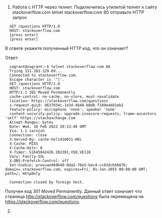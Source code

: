 1) Работа c HTTP через телнет.
Подключитесь утилитой телнет к сайту stackoverflow.com telnet stackoverflow.com 80
отправьте HTTP запрос
```commandline
  GET /questions HTTP/1.0
  HOST: stackoverflow.com
  [press enter]
  [press enter]
```
В ответе укажите полученный HTTP код, что он означает?

Ответ:
```commandline
  vagrant@vagrant:~$ telnet stackoverflow.com 80
  Trying 151.101.129.69...
  Connected to stackoverflow.com.
  Escape character is '^]'.
  GET /questions HTTP/1.0
  HOST: stackoverflow.com
  HTTP/1.1 301 Moved Permanently
  cache-control: no-cache, no-store, must-revalidate
  location: https://stackoverflow.com/questions
  x-request-guid: d637034c-1e3d-4b40-b8d8-f189e4d41eb2
  feature-policy: microphone 'none'; speaker 'none'
  content-security-policy: upgrade-insecure-requests; frame-ancestors 'self' https://stackexchange.com
  Accept-Ranges: bytes
  Date: Wed, 16 Feb 2022 20:13:46 GMT
  Via: 1.1 varnish
  Connection: close
  X-Served-By: cache-hel1410031-HEL
  X-Cache: MISS
  X-Cache-Hits: 0
  X-Timer: S1645042426.202281,VS0,VE110
  Vary: Fastly-SSL
  X-DNS-Prefetch-Control: off
  Set-Cookie: prov=ae469b49-0da5-76e5-bec4-cc03dcb5667b; domain=.stackoverflow.com; expires=Fri, 01-Jan-2055 00:00:00 GMT; path=/; HttpOnly

  Connection closed by foreign host.
```

Получен код 301 Moved Permanently. Данный ответ означает что страница http://stackoverflow.com/questions была перемещена на https://stackoverflow.com/questions.

2) 
